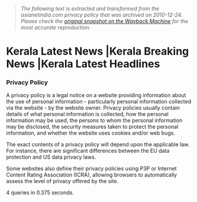 > *The following text is extracted and transformed from the asianetindia.com privacy policy that was archived on 2010-12-24. Please check the [original snapshot on the Wayback Machine](https://web.archive.org/web/20101224200537id_/http%3A//www.asianetindia.com/privacy-policy) for the most accurate reproduction.*

# Kerala Latest News |Kerala Breaking News |Kerala Latest Headlines

### Privacy Policy

A privacy policy is a legal notice on a website providing information about the use of personal information - particularly personal information collected via the website - by the website owner. Privacy policies usually contain details of what personal information is collected, how the personal information may be used, the persons to whom the personal information may be disclosed, the security measures taken to protect the personal information, and whether the website uses cookies and/or web bugs.

The exact contents of a privacy policy will depend upon the applicable law. For instance, there are significant differences between the EU data protection and US data privacy laws.

Some websites also define their privacy policies using P3P or Internet Content Rating Association (ICRA), allowing browsers to automatically assess the level of privacy offered by the site.

4 queries in 0.375 seconds. [ ](http://www.alexa.com/siteinfo/www.asianetindia.com)
